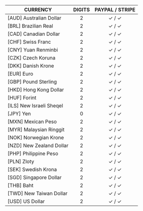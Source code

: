 CURRENCY | DIGITS | PAYPAL / STRIPE
----|:----:|:----:
[AUD] Australian Dollar | 2 | ✓ / ✓
[BRL] Brazilian Real | 2 | ✓ / ✓
[CAD] Canadian Dollar | 2 | ✓ / ✓
[CHF] Swiss Franc | 2 | ✓ / ✓
[CNY] Yuan Renminbi | 2 | ✓ / ✓
[CZK] Czech Koruna | 2 | ✓ / ✓
[DKK] Danish Krone | 2 | ✓ / ✓
[EUR] Euro | 2 | ✓ / ✓
[GBP] Pound Sterling | 2 | ✓ / ✓
[HKD] Hong Kong Dollar | 2 | ✓ / ✓
[HUF] Forint | 2 | ✓ / ✓
[ILS] New Israeli Sheqel | 2 | ✓ / ✓
[JPY] Yen | 0 | ✓ / ✓
[MXN] Mexican Peso | 2 | ✓ / ✓
[MYR] Malaysian Ringgit | 2 | ✓ / ✓
[NOK] Norwegian Krone | 2 | ✓ / ✓
[NZD] New Zealand Dollar | 2 | ✓ / ✓
[PHP] Philippine Peso | 2 | ✓ / ✓
[PLN] Zloty | 2 | ✓ / ✓
[SEK] Swedish Krona | 2 | ✓ / ✓
[SGD] Singapore Dollar | 2 | ✓ / ✓
[THB] Baht | 2 | ✓ / ✓
[TWD] New Taiwan Dollar | 2 | ✓ / ✓
[USD] US Dollar | 2 | ✓ / ✓
